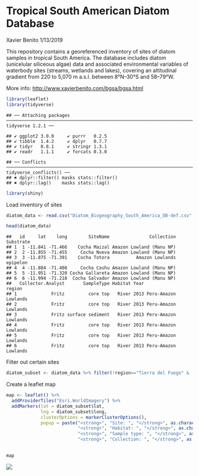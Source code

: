 Tropical South American Diatom Database
================
Xavier Benito
1/13/2019

This repository contains a georeferenced inventory of sites of diatom samples in tropical South America. The database includes diatom (unicelular siliceous algae) data and associated environmental variables of waterbody sites (streams, wetlands and lakes), covering an altitudinal gradient from 220 to 5,070 m a.s.l. between 8°N–30°S and 58–79°W.

More info: <http://www.xavierbenito.com/bgsa/bgsa.html>

``` r
library(leaflet)
library(tidyverse)
```

    ## ── Attaching packages ──────────────────────────────────────────────────────────────────────────────────── tidyverse 1.2.1 ──

    ## ✔ ggplot2 3.0.0     ✔ purrr   0.2.5
    ## ✔ tibble  1.4.2     ✔ dplyr   0.7.7
    ## ✔ tidyr   0.8.1     ✔ stringr 1.3.1
    ## ✔ readr   1.1.1     ✔ forcats 0.3.0

    ## ── Conflicts ─────────────────────────────────────────────────────────────────────────────────────── tidyverse_conflicts() ──
    ## ✖ dplyr::filter() masks stats::filter()
    ## ✖ dplyr::lag()    masks stats::lag()

``` r
library(shiny)
```

Load inventory of sites

``` r
diatom_data <- read.csv("Diatom_Biogeography_South_America_DB-def.csv", stringsAsFactors = FALSE)

head(diatom_data)
```

    ##   id     lat    long        SiteName               Collection Substrate
    ## 1  1 -11.841 -71.466    Cocha Maizal Amazon Lowland (Manu NP)          
    ## 2  2 -11.855 -71.455     Cocha Nueva Amazon Lowland (Manu NP)          
    ## 3  3 -11.875 -71.391    Cocha Totora          Amazon Lowlands  epipelon
    ## 4  4 -11.884 -71.408     Cocha Cashu Amazon Lowland (Manu NP)          
    ## 5  5 -11.951 -71.320 Cocha Gallareta Amazon Lowland (Manu NP)          
    ## 6  6 -11.994 -71.218  Cocha Salvador Amazon Lowland (Manu NP)          
    ##   Collector.Analyst       SampleType Habitat Year               region
    ## 1             Fritz         core top   River 2013 Peru-Amazon Lowlands
    ## 2             Fritz         core top   River 2013 Peru-Amazon Lowlands
    ## 3             Fritz surface sediment   River 2013 Peru-Amazon Lowlands
    ## 4             Fritz         core top   River 2013 Peru-Amazon Lowlands
    ## 5             Fritz         core top   River 2013 Peru-Amazon Lowlands
    ## 6             Fritz         core top   River 2013 Peru-Amazon Lowlands

Filter out certain sites

``` r
diatom_subset <- diatom_data %>% filter(!region=="Tierra del Fuego" & !Habitat=="channel")
```

Create a leaflet map

``` r
map <- leaflet() %>% 
  addProviderTiles("Esri.WorldImagery") %>% 
  addMarkers(lat = diatom_subset$lat, 
             lng = diatom_subset$long,
             clusterOptions = markerClusterOptions(),
             popup = paste("<strong>", "Site: ", "</strong>", as.character(diatom_subset$SiteName), "<br>",
                           "<strong>", "Habitat: ", "</strong>", as.character(diatom_subset$Habitat), "<br>",
                           "<strong>", "Sample type: ", "</strong>", as.character(diatom_subset$SampleType), "<br>",
                           "<strong>", "Collection: ", "</strong>", as.character(diatom_subset$Collection)))
                           

map
```

![](diatomdb_files/figure-markdown_github/unnamed-chunk-4-1.png)
